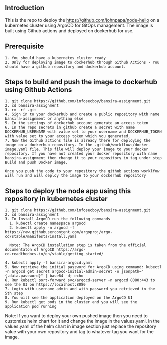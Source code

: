 ## Introduction
This is the repo to deploy the https://github.com/johnpapa/node-hello on a kubernetes cluster using ArgoCD for GitOps management. The image is built using Github actions and deployed on dockerhub for use.

## Prerequisite
    1. You should have a kubernetes cluster ready
    2. Only for deploying image to dockerhub through Github Actions - You should have a github repository and dockerhub account.

## Steps to build and push the image to dockerhub using Github Actions
    1. git clone https://github.com/infosecboy/bansira-assignment.git
    2. cd bansira-assignment
    3. rm -rf .git
    4. Sign in to your dockerhub and create a public repository with name bansira-assignment or anything else
    5. In the settings of dockerhub account generate an access token
    6. In the repo secrets in github create a secret with name DOCKERHUB_USERNAME with value set to your username and DOCKERHUB_TOKEN with value set to your access token which you generated.
    7. Now the Github actions file is already there for deploying the image on a dockerhub repository. In the .github/workflows/docker-image.yaml file. This file will deploy your image to your docker repository. If you have not created your docker repository with name bansira-assignment then change it to your repository in tag under step Build and push Docker image.
    
    Once you push the code to your repository the github actions worklfow will run and will deploy the image to your dockerhub repository

## Steps to deploy the node app using this repository in kubernetes cluster
    1. git clone https://github.com/infosecboy/bansira-assignment.git
    2. cd bansira-assignment
    3. To Install ArgoCD run the following commands
      1. kubectl create namespace argocd
      2. kubectl apply -n argocd -f https://raw.githubusercontent.com/argoproj/argo-cd/stable/manifests/install.yaml
      
      Note: The ArgoCD installation step is taken from the official documentaton of ArgoCD https://argo-cd.readthedocs.io/en/stable/getting_started/

    4. kubectl apply -f bansira-argocd.yaml
    5. Now retrieve the initial password for ArgoCD using command: kubectl -n argocd get secret argocd-initial-admin-secret -o jsonpath="{.data.password}" | base64 -d; echo
    6. Run kubectl port-forward svc/argocd-server -n argocd 8080:443 to see the UI on https://localhost:8080
    7. Login with username admin and with password you retrieved in the 5th step
    8. You will see the application deployed on the ArgoCD UI
    9. Run kubectl get pods in the cluster and you will see the application pod running

Note: If you want to deploy your own pushed image then you need to customize helm chart for it and change the image in the values.yaml. In the values.yaml of the helm chart in image section just replace the repository value with your own repository and tag to whatever tag you want for the image. 
